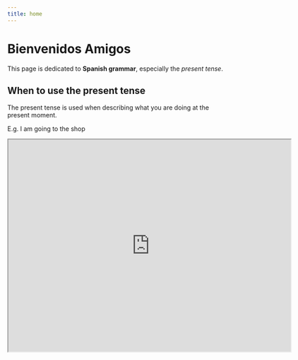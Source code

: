 ```yaml
---
title: home
---
```


<div class="jake">
<h1>Bienvenidos Amigos</h1>
  <p>This page is dedicated to <strong>Spanish grammar</strong>, especially the <em>present tense</em>.</p>

<h2>When to use the present tense</h2>
  <p>The present tense is used when describing what you are doing at the present moment.</p>
  <p>E.g. I am going to the shop</p>
  
  <iframe src="https://www.google.com/maps/d/u/0/embed?mid=15qkLOk5wSpCVq713TvmI2Fln03gpT2Ma&ehbc=2E312F" width="640" height="480"></iframe>  
  
 </div> 
  

